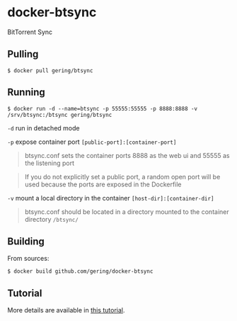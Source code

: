 # docker-btsync
BitTorrent Sync

## Pulling

    $ docker pull gering/btsync

## Running

    $ docker run -d --name=btsync -p 55555:55555 -p 8888:8888 -v /srv/btsync:/btsync gering/btsync

`-d` run in detached mode

`-p` expose container port `[public-port]:[container-port]`
> btsync.conf sets the container ports 8888 as the web ui and 55555 as the listening port

> If you do not explicitly set a public port, a random open port will be used because the ports are exposed in the Dockerfile

`-v` mount a local directory in the container `[host-dir]:[container-dir]`
> btsync.conf should be located in a directory mounted to the container directory `/btsync/`

## Building

From sources:

    $ docker build github.com/gering/docker-btsync
 
   
## Tutorial
More details are available in [this tutorial](http://blog.bittorrent.com/2013/10/22/sync-hacks-deploy-bittorrent-sync-with-docker/).